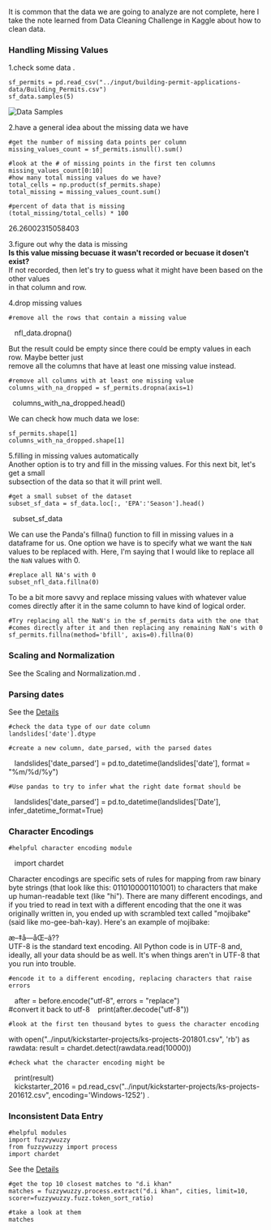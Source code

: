 It is common that the data we are going to analyze are not complete, here I take the note learned from Data Cleaning Challenge in Kaggle about how to clean data.    
### Handling Missing Values  

1.check some data . 

    sf_permits = pd.read_csv("../input/building-permit-applications-data/Building_Permits.csv")
    sf_data.samples(5)  
    
![Data Samples](https://i.imgur.com/Y9dRpwo.png) 

2.have a general idea about the missing data we have 

    #get the number of missing data points per column
    missing_values_count = sf_permits.isnull().sum()

    #look at the # of missing points in the first ten columns
    missing_values_count[0:10] 
    #how many total missing values do we have?
    total_cells = np.product(sf_permits.shape)
    total_missing = missing_values_count.sum()

    #percent of data that is missing
    (total_missing/total_cells) * 100  
    
 26.26002315058403 
 
3.figure out why the data is missing  
**Is this value missing becuase it wasn't recorded or becuase it dosen't exist?**   
If not recorded, then let's try to guess what it might have been based on the other values   
in that column and row.  

4.drop missing values  

    #remove all the rows that contain a missing value
    nfl_data.dropna() 
    
 But the result could be empty since there could be empty values in each row. Maybe better just  
 remove all the columns that have at least one missing value instead.  
 
    #remove all columns with at least one missing value
    columns_with_na_dropped = sf_permits.dropna(axis=1)
    columns_with_na_dropped.head() 
    
 We can check how much data we lose:    
 
    sf_permits.shape[1]  
    columns_with_na_dropped.shape[1] 
    
5.filling in missing values automatically  
Another option is to try and fill in the missing values. For this next bit, let's get a small  
subsection of the data so that it will print well.  

    #get a small subset of the dataset
    subset_sf_data = sf_data.loc[:, 'EPA':'Season'].head()
    subset_sf_data 
    
We can use the Panda's fillna() function to fill in missing values in a dataframe for us. One option we have is to specify what we want the `NaN` values to be replaced with. Here, I'm saying that I would like to replace all the `NaN` values with 0.  

    #replace all NA's with 0
    subset_nfl_data.fillna(0) 
    
To be a bit more savvy and replace missing values with whatever value comes directly after it in the same column to have kind of logical order.   

    #Try replacing all the NaN's in the sf_permits data with the one that
    #comes directly after it and then replacing any remaining NaN's with 0
    sf_permits.fillna(method='bfill', axis=0).fillna(0)

### Scaling and Normalization  
See the Scaling and Normalization.md . 

### Parsing dates  
See the [Details](https://www.kaggle.com/rtatman/data-cleaning-challenge-parsing-dates/)  
 

    #check the data type of our date column
    landslides['date'].dtype 
 
    #create a new column, date_parsed, with the parsed dates
    landslides['date_parsed'] = pd.to_datetime(landslides['date'], format = "%m/%d/%y")  
    
    #Use pandas to try to infer what the right date format should be
    landslides['date_parsed'] = pd.to_datetime(landslides['Date'], infer_datetime_format=True)  
    
### Character Encodings  
    
    #helpful character encoding module
    import chardet 
    
Character encodings are specific sets of rules for mapping from raw binary byte strings (that look like this: 0110100001101001) to characters that make up human-readable text (like "hi"). There are many different encodings, and if you tried to read in text with a different encoding that the one it was originally written in, you ended up with scrambled text called "mojibake" (said like mo-gee-bah-kay). Here's an example of mojibake:

æ–‡å—åŒ–ã??  
UTF-8 is the standard text encoding. All Python code is in UTF-8 and, ideally, all your data should be as well. It's when things aren't in UTF-8 that you run into trouble.  
    
    #encode it to a different encoding, replacing characters that raise errors
    after = before.encode("utf-8", errors = "replace")  
    #convert it back to utf-8
    print(after.decode("utf-8"))  
    
    #look at the first ten thousand bytes to guess the character encoding
with open("../input/kickstarter-projects/ks-projects-201801.csv", 'rb') as rawdata:
    result = chardet.detect(rawdata.read(10000))

    #check what the character encoding might be
    print(result)  
    kickstarter_2016 = pd.read_csv("../input/kickstarter-projects/ks-projects-201612.csv", encoding='Windows-1252') . 
    
###  Inconsistent Data Entry  
    
    #helpful modules
    import fuzzywuzzy
    from fuzzywuzzy import process
    import chardet  
    
See the [Details](https://www.kaggle.com/rtatman/data-cleaning-challenge-inconsistent-data-entry/)  
    
    #get the top 10 closest matches to "d.i khan"
    matches = fuzzywuzzy.process.extract("d.i khan", cities, limit=10, scorer=fuzzywuzzy.fuzz.token_sort_ratio)

    #take a look at them
    matches    
    
    
      
